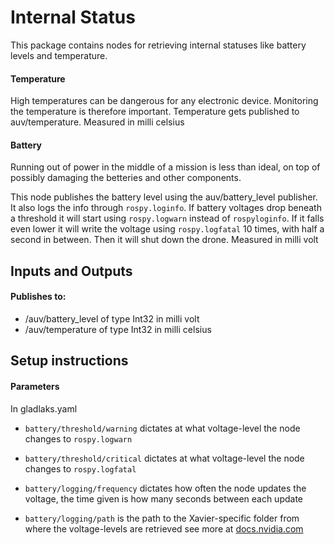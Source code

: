 # Internal Status

This package contains nodes for retrieving internal statuses like battery levels and temperature.

#### Temperature
High temperatures can be dangerous for any electronic device. Monitoring the temperature is therefore important. Temperature gets published to auv/temperature. Measured in milli celsius

#### Battery
Running out of power in the middle of a mission is less than ideal, on top of possibly damaging the betteries and other components.

This node publishes the battery level using the auv/battery_level publisher. It also logs the info through `rospy.loginfo`. If battery voltages drop beneath a threshold it will start using `rospy.logwarn` instead of `rospyloginfo`. If it falls even lower it will write the voltage using `rospy.logfatal` 10 times, with half a second in between. Then it will shut down the drone. Measured in milli volt

## Inputs and Outputs

#### Publishes to:
* /auv/battery_level of type Int32 in milli volt
* /auv/temperature of type Int32 in milli celsius

## Setup instructions

#### Parameters
In gladlaks.yaml

* `battery/threshold/warning` dictates at what voltage-level the node changes to `rospy.logwarn`

* `battery/threshold/critical` dictates at what voltage-level the node changes to `rospy.logfatal`

* `battery/logging/frequency` dictates how often the node updates the voltage, the time given is how many seconds between each update

* `battery/logging/path` is the path to the Xavier-specific folder from where the voltage-levels are retrieved see more at [docs.nvidia.com](https://docs.nvidia.com/jetson/l4t/index.html#page/Tegra%20Linux%20Driver%20Package%20Development%20Guide/power_management_jetson_xavier.html#wwpID0E0AG0HA)
